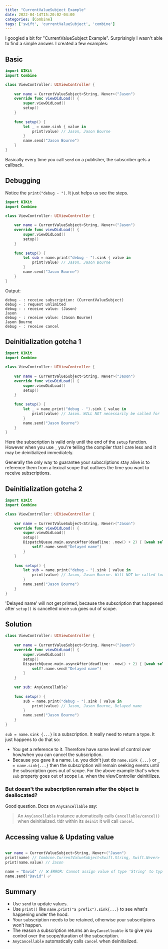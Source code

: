 ```yaml
---
title: "CurrentValueSubject Example"
date: 2022-04-14T15:20:02-04:00
categories: [Combine]
tags: ['swift', 'currentValueSubject', 'combine']
---
```


I googled a bit for "CurrentValueSubject Example". Surprisingly I wasn't able to find a simple answer. I created a few examples:

## Basic
```swift
import UIKit
import Combine

class ViewController: UIViewController {
   
    var name = CurrentValueSubject<String, Never>("Jason")
    override func viewDidLoad() {
        super.viewDidLoad()
        setup()        
    }
    
    func setup() {
        let _ = name.sink { value in
            print(value) // Jason, Jason Bourne
        }
        name.send("Jason Bourne")
    }
}
```

Basically every time you call `send` on a publisher, the subscriber gets a callback. 

## Debugging

Notice the `print("debug - ")`. It just helps us see the steps. 

```swift
import UIKit
import Combine

class ViewController: UIViewController {
   
    var name = CurrentValueSubject<String, Never>("Jason")
    override func viewDidLoad() {
        super.viewDidLoad()
        setup()        
    }
    
    func setup() {
        let sub = name.print("debug - ").sink { value in
            print(value) // Jason, Jason Bourne
        }
        name.send("Jason Bourne")
    }
}
```

Output:
```
debug - : receive subscription: (CurrentValueSubject)
debug - : request unlimited
debug - : receive value: (Jason)
Jason
debug - : receive value: (Jason Bourne)
Jason Bourne
debug - : receive cancel
```

## Deinitialization gotcha 1

```swift
import UIKit
import Combine

class ViewController: UIViewController {
   
    var name = CurrentValueSubject<String, Never>("Jason")
    override func viewDidLoad() {
        super.viewDidLoad()
        setup()        
    }
    
    func setup() {
        let _ = name.print("debug - ").sink { value in
            print(value) // Jason. WILL NOT necessarily be called for 'Jason Bourne'
        }
        name.send("Jason Bourne")
    }
}
```

Here the subscription is valid only until the end of the `setup` function. However when you use `_` you're telling the compiler that I care less and it may be deinitialized immediately. 

Generally the only way to guarantee your subscriptions stay alive is to reference them from a lexical scope that outlives the time you want to receive subscriptions.


## Deinitialization gotcha 2

```swift
import UIKit
import Combine

class ViewController: UIViewController {
   
    var name = CurrentValueSubject<String, Never>("Jason")
    override func viewDidLoad() {
        super.viewDidLoad()
        setup()
        DispatchQueue.main.asyncAfter(deadline: .now() + 2) { [weak self] in
            self?.name.send("Delayed name")
        }
    }
    
    func setup() {
        let sub = name.print("debug - ").sink { value in
            print(value) // Jason, Jason Bourne. Will NOT be called for 'Delayed name' 
        }
        name.send("Jason Bourne")
    }
}
```

'Delayed name' will not get printed, because the subscription that happened after `setup()` is cancelled once `sub` goes out of scope.

## Solution

```swift
class ViewController: UIViewController {
   
    var name = CurrentValueSubject<String, Never>("Jason")
    override func viewDidLoad() {
        super.viewDidLoad()
        setup()
        DispatchQueue.main.asyncAfter(deadline: .now() + 2) { [weak self] in
            self?.name.send("Delayed name")
        }
    }
    
    var sub: AnyCancellable? 
    
    func setup() {        
        sub = name.print("debug - ").sink { value in
            print(value) // Jason, Jason Bourne, Delayed name
        }
        name.send("Jason Bourne")
    }
}
```

`sub = name.sink {...}` is a subscription. It really need to return a type. It just happens to do that so:
- You get a reference to it. Therefore have some level of control over how/when you can cancel the subscription.
- Because you gave it a name. i.e. you didn't just do `name.sink {...}` or `_ = name.sink{...}` then the subscription will remain seeking events until the subscription goes out of scope. For the above example that's when `sub` property goes out of scope i.e. when the viewController deinitilizes. 

### But doesn't the subscription remain after the object is deallocated? 
Good question. Docs on `AnyCancellable` say: 

> An `AnyCancellable` instance automatically calls `Cancellable/cancel()` when deinitialized.
tldr within its `deinit` it will call `cancel`.

## Accessing value & Updating value

```swift

var name = CurrentValueSubject<String, Never>("Jason")
print(name) // Combine.CurrentValueSubject<Swift.String, Swift.Never>
print(name.value) // Jason

name = "David" // ❌ ERROR: Cannot assign value of type 'String' to type 'CurrentValueSubject<String, Never>'
name.send("David") ✅
```

## Summary
- Use `send` to update values. 
- Use `print()` like `name.print("a prefix").sink{...}` to see what's happening under the hood.
- Your subscription needs to be retained, otherwise your subscritpions won't happen. 
- The reason a subscription returns an `AnyCancelleable` is to give you control over the scope/duration of the subscription. 
- `AnyCancellable` automatically calls `cancel` when deinitialized.

